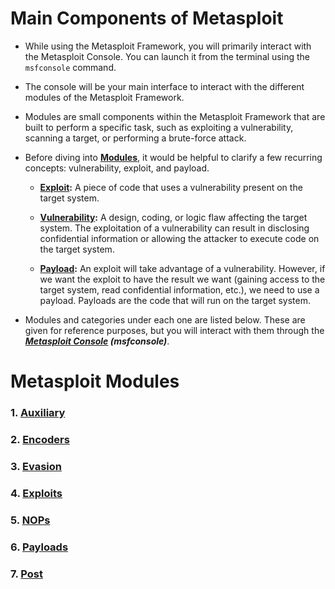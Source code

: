 # Main Components of Metasploit

- While using the Metasploit Framework, you will primarily interact with the Metasploit Console. You can launch it from the terminal using the `msfconsole` command.

- The console will be your main interface to interact with the different modules of the Metasploit Framework.

- Modules are small components within the Metasploit Framework that are built to perform a specific task, such as exploiting a vulnerability, scanning a target, or performing a brute-force attack. 

- Before diving into **[Modules](https://github.com/ShubhamJagtap2000/Metasploit/tree/main/02%20-%20Main%20Components/Modules)**, it would be helpful to clarify a few recurring concepts: vulnerability, exploit, and payload.

  - **<ins>Exploit</ins>:** A piece of code that uses a vulnerability present on the target system.
  
  - **<ins>Vulnerability</ins>:** A design, coding, or logic flaw affecting the target system. The exploitation of a vulnerability can result in disclosing confidential information or allowing the attacker to execute code on the target system.
  
  - **<ins>Payload</ins>:** An exploit will take advantage of a vulnerability. However, if we want the exploit to have the result we want (gaining access to the target system, read confidential information, etc.), we need to use a payload. Payloads are the code that will run on the target system.
  
- Modules and categories under each one are listed below. These are given for reference purposes, but you will interact with them through the ***[Metasploit Console]() (msfconsole)***.

# Metasploit Modules

  ### 1. [Auxiliary](https://github.com/ShubhamJagtap2000/Metasploit/tree/main/02%20-%20Main%20Components/Modules/1.%20Auxiliary)
  ### 2. [Encoders](https://github.com/ShubhamJagtap2000/Metasploit/tree/main/02%20-%20Main%20Components/Modules/2.%20Encoders)
  ### 3. [Evasion](https://github.com/ShubhamJagtap2000/Metasploit/tree/main/02%20-%20Main%20Components/Modules/3.%20Evasion)
  ### 4. [Exploits](https://github.com/ShubhamJagtap2000/Metasploit/tree/main/02%20-%20Main%20Components/Modules/4.%20Exploits)
  ### 5. [NOPs](https://github.com/ShubhamJagtap2000/Metasploit/tree/main/02%20-%20Main%20Components/Modules/5.%20NOPs)
  ### 6. [Payloads](https://github.com/ShubhamJagtap2000/Metasploit/tree/main/02%20-%20Main%20Components/Modules/6.%20Payloads)
  ### 7. [Post](https://github.com/ShubhamJagtap2000/Metasploit/tree/main/02%20-%20Main%20Components/Modules/7.%20Post)
